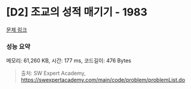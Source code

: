 # [D2] 조교의 성적 매기기 - 1983 

[문제 링크](https://swexpertacademy.com/main/code/problem/problemDetail.do?contestProbId=AV5PwGK6AcIDFAUq) 

### 성능 요약

메모리: 61,260 KB, 시간: 177 ms, 코드길이: 476 Bytes



> 출처: SW Expert Academy, https://swexpertacademy.com/main/code/problem/problemList.do
